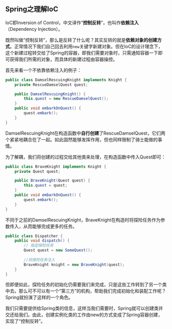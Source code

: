 ## Spring之理解IoC

IoC即Inversion of Control，中文译作“**控制反转**”，也叫作**依赖注入**（Dependency Injection）。

既然叫做“控制反转”，那么是反转了什么呢？其实反转的就是**依赖对象的创建方式**。正常情况下我们自己回去利用`new`关键字新建对象。但在IoC的设计理念下，这个新建过程转交给了Spring的容器，即我们需要对象时，只需通知容器一下即可获得我们所需的对象，而具体的新建过程由容器操控。

首先来看一个不依靠依赖注入的例子：

```java
public class DamselRescuingKnight implements Knight {
    private RescueDamselQuest quest;

    public DamselRescuingKnight() {
    	this.quest = new RescueDamselQuest();
    }
    public void embarkOnQuest() {
    	quest.embark();
    }
}
```

DamselRescuingKnight在构造函数中**自行创建**了RescueDamselQuest，它们两个紧紧地耦合在了一起。如此固然能够发挥作用，但也同样限制了骑士能做的事情。

为了解耦，我们将创建的过程交给其他类来处理，在构造函数中传入Quest即可：

```java
public class BraveKnight implements Knight {
    private Quest quest;

    public BraveKnight(Quest quest) {
    	this.quest = quest;
    }
    public void embarkOnQuest() {
    	quest.embark();
    }
}
```

不同于之前的DamselRescuingKnight，BraveKnight在构造时将探险任务作为参数传入，从而能够完成更多的任务。

```java
public class Dispatcher {
    public void dispatch() {
        // 指定探险任务
        Quest quest = new SomeQuest();
        
        //将探险任务注入
        BraveKnight knight = new BraveKnight(quest);
    }
}
```

但即便如此，探险任务的初始化仍需要我们来完成，只是这些工作转到了另一个类中去。那么可不可以有一个“第三方”的机构，帮助我们完成初始化和装配工作呢？Spring就扮演了这样的一个角色。

我们只需要提供给Spring类的信息，这样当我们需要时，Spring就可以创建类并交还给我们。由此，创建实例化类的工作由new的方式变成了Spring容器创建，实现了“控制反转”。

